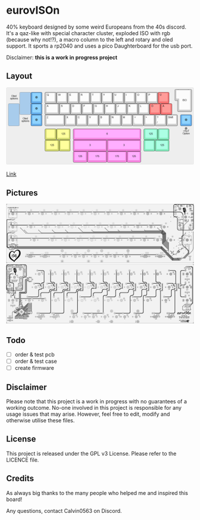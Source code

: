 # eurovISOn
 
40% keyboard designed by some weird Europeans from the 40s discord. It's a qaz-like with special character cluster, exploded ISO with rgb (because why not!?), a macro column to the left and rotary and oled support. It sports a rp2040 and uses a pico Daughterboard for the usb port.

Disclaimer: 
**this is a work in progress project**

## Layout

![](https://github.com/calvin-mcd/eurovISOn/blob/main/Images/KLE.png)

[Link](https://www.keyboard-layout-editor.com/#/gists/c5cb8d03115bd811b00f9896965940d2)

## Pictures

![](https://github.com/calvin-mcd/eurovISOn/blob/main/Images/top.png)
![](https://github.com/calvin-mcd/eurovISOn/blob/main/Images/bottom.png)

## Todo

- [ ] order & test pcb
- [ ] order & test case
- [ ] create firmware

## Disclaimer

Please note that this project is a work in progress with no guarantees of a working outcome. No-one involved in this project is responsible for any usage issues that may arise. However, feel free to edit, modify and otherwise utilise these files.

## License

This project is released under the GPL v3 License. Please refer to the LICENCE file.

## Credits
	
As always big thanks to the many people who helped me and inspired this board!

Any questions, contact Calvin0563 on Discord. 